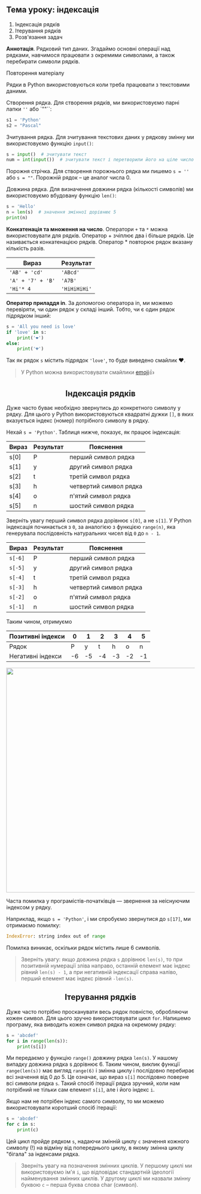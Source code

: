 ## Тема уроку: індексація

1. Індексація рядків
2. Ітерування рядків
3. Розв'язання задач

**Аннотація**. Рядковий тип даних. Згадаймо основні операції над рядками, навчимося працювати з окремими символами, а також перебирати символи рядків.

Повторення матеріалу

Рядки в Python використовуються коли треба працювати з текстовими даними.

Створення рядка. Для створення рядків, ми використовуємо парні лапки `''` або `""``:

```python
s1 = 'Python'
s2 = "Pascal"
```

Зчитування рядка. Для зчитування текстових даних у рядкову змінну ми використовуємо функцію `input()`:

```python
s = input()  # зчитувати текст
num = int(input())  # зчитувати текст і перетворили його на ціле число
```

Порожня стрічка. Для створення порожнього рядка ми пишемо `s = ''` або `s = ""`. Порожній рядок – це аналог числа 0.

Довжина рядка. Для визначення довжини рядка (кількості символів) ми використовуємо вбудовану функцію `len()`:

```python
s = 'Hello'
n = len(s)  # значення змінної дорівнює 5
print(n)
```

**Конкатенація та множення на число**. Оператори `+` та `*` можна використовувати для рядків. Оператор + зчіплює два і більше рядків. Це називається конкатенацією рядків. Оператор * повторює рядок вказану кількість разів.

Вираз | Результат
--|--
`'AB' + 'cd'` |	`'ABcd'`
`'A' + '7' + 'B'` |	`'A7B'`
`'Hi'* 4`	| `'HiHiHiHi'`

**Оператор приладдя in**. За допомогою оператора in, ми можемо перевіряти, чи один рядок у складі інший. Тобто, чи є один рядок підрядком інший:

```python
s = 'All you need is love'
if 'love' in s:
    print('❤️')
else:
    print('💔')
```

Так як рядок `s` містить підрядок `'love'`, то буде виведено смайлик ❤️.

> У Python можна використовувати смайлики [emoji](https://pypi.org/project/emoji/)👍

<h2 align="center"><b>Індексація рядків</b></h2>

Дуже часто буває необхідно звернутись до конкретного символу у рядку. Для цього у Python використовуються квадратні дужки `[]`, в яких вказується індекс (номер) потрібного символу в рядку.

Нехай `s = 'Python'`. Таблиця нижче, показує, як працює індексація:

Вираз | Результат | Пояснення
--|--|--
s[0] | P | перший символ рядка
s[1] | y | другий символ рядка
s[2] | t | третій символ рядка
s[3] | h | четвертий символ рядка
s[4] | o | п'ятий символ рядка
s[5] | n | шостий символ рядка

Зверніть увагу перший символ рядка дорівнює `s[0]`, а не `s[1]`. У Python індексація починається з `0`, за аналогією з функцією `range(n)`, яка генерувала послідовність натуральних чисел від `0` до `n - 1`.

Вираз | Результат | Пояснення
--|--|--
`s[-6]` |P| перший символ рядка
`s[-5]` |y| другий символ рядка
`s[-4]` |t| третій символ рядка
`s[-3]` |h| четвертий символ рядка
`s[-2]` |o| п'ятий символ рядка
`s[-1]` |n| шостий символ рядка

Таким чином, отримуємо

Позитивні індекси | 0 | 1 | 2 | 3 | 4 | 5
--|--|--|--|--|--|--
Рядок | P | y | t | h | o | n
Негативні індекси | -6 | -5 | -4 | -3 | -2 | -1

<div align="center"><img src="https://ucarecdn.com/5c246d29-0ccb-4045-94dd-775f4483edd3/" width="600"></div>

Часта помилка у програмістів-початківців — звернення за неіснуючим індексом у рядку.

Наприклад, якщо `s = 'Python'`, і ми спробуємо звернутися до `s[17]`, ми отримаємо помилку:

```python
IndexError: string index out of range
```
Помилка виникає, оскільки рядок містить лише 6 символів.

> Зверніть увагу: якщо довжина рядка `s` дорівнює `len(s)`, то при позитивній нумерації зліва направо, останній елемент має індекс рівний `len(s) - 1`, а при негативній індексації справа наліво, перший елемент має індекс рівний `-len(s)`.

<h2 align="center"><b>Ітерування рядків</b></h2>

Дуже часто потрібно просканувати весь рядок повністю, обробляючи кожен символ. Для цього зручно використовувати цикл `for`. Напишемо програму, яка виводить кожен символ рядка на окремому рядку:
```python
s = 'abcdef'
for i in range(len(s)):
    print(s[i])

```
Ми передаємо у функцію `range()` довжину рядка `len(s)`. У нашому випадку довжина рядка s дорівнює 6. Таким чином, виклик функції `range(len(s))` має вигляд `range(6)` і змінна циклу i послідовно перебирає всі значення від 0 до 5. Це означає, що вираз `s[i]` послідовно поверне всі символи рядка `s`. Такий спосіб ітерації рядка зручний, коли нам потрібний не тільки сам елемент `s[i]`, але і його індекс `i`.

Якщо нам не потрібен індекс самого символу, то ми можемо використовувати коротший спосіб ітерації:

```python
s = 'abcdef'
for c in s:
    print(c)
```

Цей цикл пройде рядком `s`, надаючи змінній циклу `c` значення кожного символу (!) на відміну від попереднього циклу, в якому змінна циклу "бігала" за індексами рядка.

> Зверніть увагу на позначення змінних циклів. У першому циклі ми використовуємо ім'я `i`, що відповідає стандартній ідеології найменування змінних циклів. У другому циклі ми назвали змінну буквою `c` – перша буква слова char (символ).
